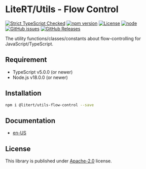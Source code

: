 # LiteRT/Utils - Flow Control

[![Strict TypeScript Checked](https://badgen.net/badge/TS/Strict "Strict TypeScript Checked")](https://www.typescriptlang.org)
[![npm version](https://img.shields.io/npm/v/@litert/utils-flow-control.svg?colorB=brightgreen)](https://www.npmjs.com/package/@litert/utils-flow-control "Stable Version")
[![License](https://img.shields.io/npm/l/@litert/utils-flow-control.svg?maxAge=2592000?style=plastic)](https://github.com/litert/utils.js/blob/master/LICENSE)
[![node](https://img.shields.io/node/v/@litert/utils-flow-control.svg?colorB=brightgreen)](https://nodejs.org/dist/latest-v8.x/)
[![GitHub issues](https://img.shields.io/github/issues/litert/utils.js.svg)](https://github.com/litert/utils.js/issues)
[![GitHub Releases](https://img.shields.io/github/release/litert/utils.js.svg)](https://github.com/litert/utils.js/releases "Stable Release")

The utility functions/classes/constants about flow-controlling for JavaScript/TypeScript.

## Requirement

- TypeScript v5.0.0 (or newer)
- Node.js v18.0.0 (or newer)

## Installation

```sh
npm i @litert/utils-flow-control --save
```

## Documentation

- [en-US](https://litert.org/projects/utils.js/api-docs/flow-control/)

## License

This library is published under [Apache-2.0](https://github.com/litert/utils.js/blob/master/LICENSE) license.
